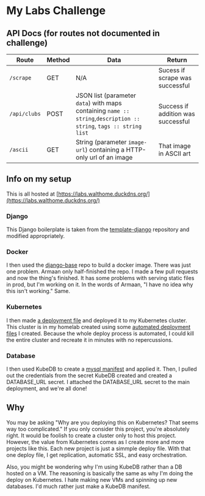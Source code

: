 # My Labs Challenge

## API Docs (for routes not documented in challenge)

|Route|Method|Data|Return|
|---|---|---|---|
|`/scrape`|GET|N/A|Sucess if scrape was successful|
|`/api/clubs`|POST|JSON list (parameter `data`) with maps containing `name :: string`,`description :: string`, `tags :: string list`|Success if addition was successful|
|`/ascii`|GET|String (parameter `image-url`) containing a HTTP-only url of an image|That image in ASCII art|

## Info on my setup

This is all hosted at [https://labs.walthome.duckdns.org/](https://labs.walthome.duckdns.org/)

### Django

This Django boilerplate is taken from the [template-django](https://github.com/pennlabs/template-django/) repository and modified appropriately.

### Docker

I then used the [django-base](https://github.com/pennlabs/) repo to build a docker image. There was just one problem. Armaan only half-finished the repo. I made a few pull requests and now the thing's finished. It has some problems with serving static files in prod, but I'm working on it. In the words of Armaan, "I have no idea why this isn't working." Same.

### Kubernetes

I then made [a deployment file](k8s/labs-challenge.yaml) and deployed it to my Kubernetes cluster. This cluster is in my homelab created using some [automated deployment files](https://pwpon500.github.io/posts/2019/07/automating-k3s-deployment-on-proxmox/) I created. Because the whole deploy process is automated, I could kill the entire cluster and recreate it in minutes with no repercussions.

### Database

I then used KubeDB to create a [mysql manifest](k8s/labs-mysql.yaml) and applied it. Then, I pulled out the credentials from the secret KubeDB created and created a DATABASE_URL secret. I attached the DATABASE_URL secret to the main deployment, and we're all done!

## Why

You may be asking "Why are you deploying this on Kubernetes? That seems way too complicated." If you only consider this project, you're absolutely right. It would be foolish to create a cluster only to host this project. However, the value from Kubernetes comes as I create more and more projects like this. Each new project is just a simmple deploy file. With that one deploy file, I get replication, automatic SSL, and easy orchestration.

Also, you might be wondering why I'm using KubeDB rather than a DB hosted on a VM. The reasoning is basically the same as why I'm doing the deploy on Kubernetes. I hate making new VMs and spinning up new databases. I'd much rather just make a KubeDB manifest.
